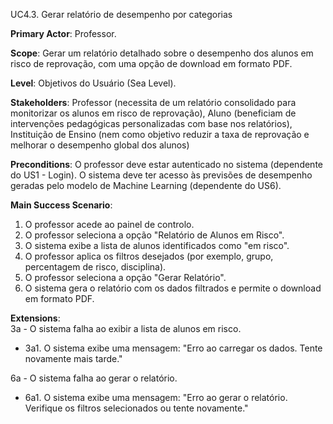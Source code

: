 UC4.3. Gerar relatório de desempenho por categorias

**Primary Actor**: Professor.

**Scope**: Gerar um relatório detalhado sobre o desempenho dos alunos em risco de reprovação, com uma opção de download em formato PDF.

**Level**: Objetivos do Usuário (Sea Level).

**Stakeholders**: Professor (necessita de um relatório consolidado para monitorizar os alunos em risco de reprovação), Aluno (beneficiam de intervenções pedagógicas personalizadas com base nos relatórios), Instituição de Ensino (nem como objetivo reduzir a taxa de reprovação e melhorar o desempenho global dos alunos)

**Preconditions**: O professor deve estar autenticado no sistema (dependente do US1 - Login). O sistema deve ter acesso às previsões de desempenho geradas pelo modelo de Machine Learning (dependente do US6).

**Main Success Scenario**:  
1. O professor acede ao painel de controlo.  
2. O professor seleciona a opção "Relatório de Alunos em Risco".  
3. O sistema exibe a lista de alunos identificados como "em risco".  
4. O professor aplica os filtros desejados (por exemplo, grupo, percentagem de risco, disciplina).  
5. O professor seleciona a opção "Gerar Relatório".  
6. O sistema gera o relatório com os dados filtrados e permite o download em formato PDF.

**Extensions**:  
3a - O sistema falha ao exibir a lista de alunos em risco.  
- 3a1. O sistema exibe uma mensagem: "Erro ao carregar os dados. Tente novamente mais tarde."

6a - O sistema falha ao gerar o relatório.  
- 6a1. O sistema exibe uma mensagem: "Erro ao gerar o relatório. Verifique os filtros selecionados ou tente novamente."
